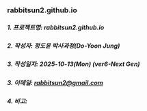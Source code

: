 ### rabbitsun2.github.io

##### 1. 프로젝트명: rabbitsun2.github.io
##### 2. 작성자: 정도윤 박사과정(Do-Yoon Jung)
##### 3. 작성일자: 2025-10-13(Mon) (ver6-Next Gen)
##### 3. 이메일: rabbitsun2@gmail.com
#####                  
##### 4. 비고:
